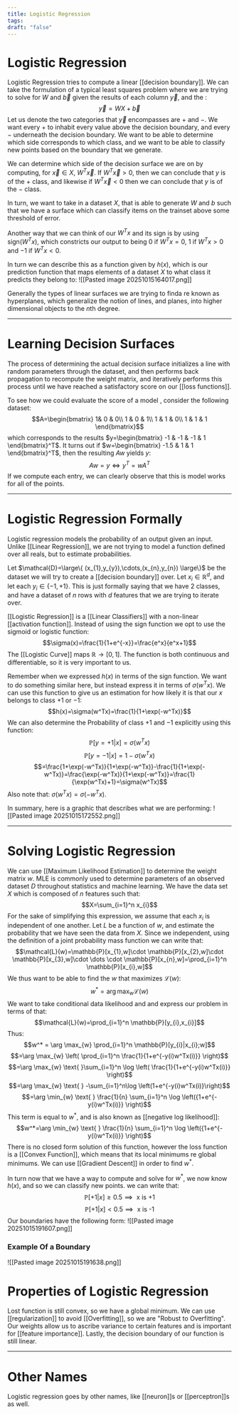 ```yaml
---
title: Logistic Regression
tags:
draft: "false"
---
```

# Logistic Regression
Logistic Regression tries to compute a linear [[decision boundary]]. We can take the formulation of a typical least squares problem where we are trying to solve for $W$ and $\vec{b}$ given the results of each column $\vec{y}$, and the :
$$\vec{y}=WX+\vec{b}$$
Let us denote the two categories that $\vec{y}$ encompasses are $+$ and $-$. We want every $+$ to inhabit every value above the decision boundary, and every $-$ underneath the decision boundary. We want to be able to determine which side corresponds to which class, and we want to be able to classify new points based on the boundary that we generate. 

We can determine which side of the decision surface we are on by computing, for $\vec{x} \in X$, $W^T\vec{x}$. If $W^T\vec{x} >0$, then we can conclude that $y$ is of the $+$ class, and likewise if $W^T\vec{x}<0$ then we can conclude that $y$ is of the $-$ class. 

In turn, we want to take in a dataset $X$, that is able to generate $W$ and $b$ such that we have a surface which can classify items on the trainset above some threshold of error. 

Another way that we can think of our $W^Tx$ and its sign is by using $\text{sign}(W^Tx)$, which constricts our output to being $0$ if $W^Tx=0$, $1$ if $W^Tx>0$ and $-1$ if $W^Tx<0$. 

In turn we can describe this as a function given by $h(x)$, which is our prediction function that maps elements of a dataset $X$ to what class it predicts they belong to:
![[Pasted image 20251015164017.png]]

Generally the types of linear surfaces we are trying to finda re known as hyperplanes, which generalize the notion of lines, and planes, into higher dimensional objects to the $n$th degree.

---
# Learning Decision Surfaces
The process of determining the actual decision surface initializes a line with random parameters through the dataset, and then performs back propagation to recompute the weight matrix, and iteratively performs this process until we have reached a satisfactory score on our [[loss functions]]. 

To see how we could evaluate the score of a model , consider the following dataset:
$$A=\begin{bmatrix} 1& 0 & 0\\ 1 & 0 & 1\\ 1 & 1 & 0\\ 1 & 1 & 1 \end{bmatrix}$$
which corresponds to the results $y=\begin{bmatrix} -1 & -1 & -1 & 1 \end{bmatrix}^T$. It turns out if $w=\begin{bmatrix} -1.5 & 1 & 1 \end{bmatrix}^T$, then the resulting $Aw$ yields $y$:
$$Aw=y \iff y^T=wA^T$$
If we compute each entry, we can clearly observe that this is model works for all of the points. 

---
# Logistic Regression Formally
Logistic regression models the probability of an output given an input. Unlike [[Linear Regression]], we are not trying to model a function defined over all reals, but to estimate probabilities.

Let $\mathcal{D}=\large\{ (x_{1},y_{y}),\cdots,(x_{n},y_{n}) \large\}$ be the dataset we will try to create a [[decision boundary]] over. Let $x_{i} \in \mathbb{R}^d,$ and let each $y_{i} \in \{-1,+1\}$. This is just formally saying that we have 2 classes, and have a dataset of $n$ rows with $d$ features that we are trying to iterate over. 

[[Logistic Regression]] is a [[Linear Classifiers]] with a non-linear [[activation function]].  Instead of using the sign function we opt to use the sigmoid or logistic function:
$$\sigma(x)=\frac{1}{1+e^{-x}}=\frac{e^x}{e^x+1}$$
The [[Logistic Curve]] maps $\mathbb{R} \to [0,1]$. The function is both continuous and differentiable, so it is very important to us. 

Remember when we expressed $h(x)$ in terms of the sign function. We want to do something similar here, but instead express it in terms of $\sigma(w^Tx)$. We can use this function to give us an estimation for how likely it is that our $x$ belongs to class $+1$ or $-1$:
$$h(x)=\sigma(w^Tx)=\frac{1}{1+\exp(-w^Tx)}$$
We can also determine the Probability of class $+1$ and $-1$ explicitly using this function:
$$\mathbb{P}[y=+1|x]=\sigma(w^Tx)$$
$$\mathbb{P}[y=-1|x]=1-\sigma(w^Tx)$$
$$=\frac{1+\exp(-w^Tx)}{1+\exp(-w^Tx)}-\frac{1}{1+\exp(-w^Tx)}=\frac{\exp(-w^Tx)}{1+\exp(-w^Tx)}=\frac{1}{\exp(w^Tx)+1}=\sigma(w^Tx)$$
Also note that: $\sigma(w^Tx)=\sigma(-w^Tx)$. 

In summary, here is a graphic that describes what we are performing:
![[Pasted image 20251015172552.png]]

---
# Solving Logistic Regression
We can use [[Maximum Likelihood Estimation]] to determine the weight matrix $w$. MLE is commonly used to determine parameters of an observed dataset $D$ throughout statistics and machine learning. We have the data set $X$ which is composed of $n$ features such that:
$$X=\sum_{i=1}^n x_{i}$$
For the sake of simplifying this expression, we assume that each $x_{i}$ is independent of one another. Let $L$ be a function of $w$, and estimate the probability that we have seen the data from $X$. Since we independent, using the definition of a joint probability mass function we can write that:
$$\mathcal{L}(w)=\mathbb{P}[x_{1},w]\cdot \mathbb{P}[x_{2},w]\cdot \mathbb{P}[x_{3},w]\cdot \dots \cdot \mathbb{P}[x_{n},w]=\prod_{i=1}^n \mathbb{P}[x_{i},w]$$
We thus want to be able to find the $w$ that maximizes $\mathcal{L}(w)$:
$$w^*=\arg \max_{w} \mathcal{L}(w)$$
We want to take conditional data likelihood and and express our problem in terms of that:
$$\mathcal{L}(w)=\prod_{i=1}^n \mathbb{P}[y_{i},x_{i}]$$
Thus:
$$w^* = \arg \max_{w} \prod_{i=1}^n \mathbb{P}[y_{i}|x_{i};w]$$
$$=\arg \max_{w} \left( \prod_{i=1}^n \frac{1}{1+e^{-y(i)w^Tx(i)}} \right)$$
$$=\arg \max_{w} \text{ }\sum_{i=1}^n \log  \left( \frac{1}{1+e^{-y(i)w^Tx(i)}} \right)$$
$$=\arg \max_{w} \text{ } -\sum_{i=1}^n\log \left(1+e^{-y(i)w^Tx(i)}\right)$$
$$=\arg \min_{w} \text{ } \frac{1}{n} \sum_{i=1}^n \log  \left({1+e^{-y(i)w^Tx(i)}} \right)$$This term is equal to $w^*$, and is also known as [[negative log likelihood]]:
$$w^*=\arg \min_{w} \text{ } \frac{1}{n} \sum_{i=1}^n \log  \left({1+e^{-y(i)w^Tx(i)}} \right)$$
There is no closed form solution of this function, however the loss function is a [[Convex Function]], which means that its local minimums re global minimums. We can use [[Gradient Descent]] in order to find $w^*$. 

In turn now that we have a way to compute and solve for $w^*$, we now know $h(x)$, and so we can classify new points. we can write that:
$$\mathbb{P}[+1|x] \geq 0.5 \implies \text{ x is +1}$$
$$\mathbb{P}[+1|x] < 0.5 \implies \text{ x is -1}$$
Our boundaries have the following form:
![[Pasted image 20251015191607.png]]

### Example Of a Boundary 
![[Pasted image 20251015191638.png]]
# Properties of Logistic Regression
Lost function is still convex, so we have a global minimum. We can use [[regularization]] to avoid [[Overfitting]], so we are "Robust to Overfitting". Our weights allow us to ascribe variance to certain features and is important for [[feature importance]]. Lastly, the decision boundary of our function is still linear.


---
# Other Names 
Logistic regression goes by other names, like [[neuron]]s or [[perceptron]]s as well. 























